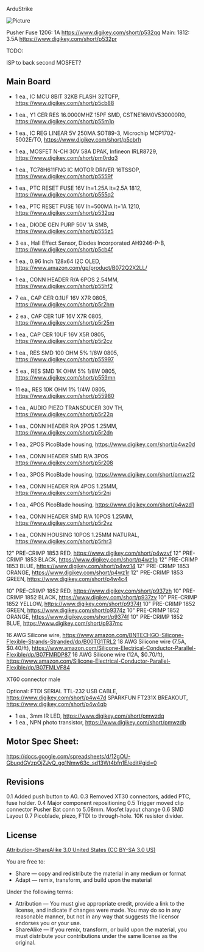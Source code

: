 ArduStrike

![Picture](images/project.png) 

Pusher Fuse 1206: 1A https://www.digikey.com/short/p532qq
Main: 1812: 3.5A https://www.digikey.com/short/p532pr



TODO:

ISP to back
second MOSFET?


Main Board
----------------
- 1 ea., IC MCU 8BIT 32KB FLASH 32TQFP, https://www.digikey.com/short/p5cb88
- 1 ea., Y1 CER RES 16.0000MHZ 15PF SMD, CSTNE16M0V530000R0, https://www.digikey.com/short/p55m1p
- 1 ea., IC REG LINEAR 5V 250MA SOT89-3, Microchip MCP1702-5002E/TO, https://www.digikey.com/short/p5cbrh
- 1 ea., MOSFET N-CH 30V 58A DPAK, Infineon IRLR8729, https://www.digikey.com/short/pm0rdq3
- 1 ea., TC78H611FNG IC MOTOR DRIVER 16TSSOP, https://www.digikey.com/short/p5559f
- 1 ea., PTC RESET FUSE 16V Ih=1.25A It=2.5A  1812, https://www.digikey.com/short/p555q2
- 1 ea., PTC RESET FUSE 16V Ih=500MA It=1A 1210, https://www.digikey.com/short/p532qq
- 1 ea., DIODE GEN PURP 50V 1A SMB, https://www.digikey.com/short/p555z5
- 3 ea., Hall Effect Sensor, Diodes Incorporated AH9246-P-B, https://www.digikey.com/short/p5cb4f
- 1 ea., 0.96 Inch 128x64 I2C OLED, https://www.amazon.com/gp/product/B072Q2X2LL/
- 1 ea., CONN HEADER R/A 6POS 2.54MM,  https://www.digikey.com/short/p55hf2

- 7 ea., CAP CER 0.1UF 16V X7R 0805, https://www.digikey.com/short/p5r2hm
- 2 ea., CAP CER 1UF 16V X7R 0805, https://www.digikey.com/short/p5r25m
- 1 ea., CAP CER 10UF 16V X5R 0805, https://www.digikey.com/short/p5r2cv

- 1 ea., RES SMD 100 OHM 5% 1/8W 0805, https://www.digikey.com/short/p55997
- 5 ea., RES SMD 1K OHM 5% 1/8W 0805, https://www.digikey.com/short/p559mn
- 11 ea., RES 10K OHM 1% 1/4W 0805, https://www.digikey.com/short/p55980

- 1 ea., AUDIO PIEZO TRANSDUCER 30V TH, https://www.digikey.com/short/p5r22q

- 1 ea., CONN HEADER R/A 2POS 1.25MM, https://www.digikey.com/short/p5r2dn
- 1 ea., 2POS PicoBlade housing, https://www.digikey.com/short/p4wz0d

- 1 ea., CONN HEADER SMD R/A 3POS https://www.digikey.com/short/p5r208
- 1 ea., 3POS PicoBlade housing, https://www.digikey.com/short/pmwzf2

- 1 ea., CONN HEADER R/A 4POS 1.25MM, https://www.digikey.com/short/p5r2nj
- 1 ea., 4POS PicoBlade housing, https://www.digikey.com/short/p4wzd1

- 1 ea., CONN HEADER SMD R/A 10POS 1.25MM, https://www.digikey.com/short/p5r2vz
- 1 ea., CONN HOUSING 10POS 1.25MM NATURAL, https://www.digikey.com/short/p5rhr3

12" PRE-CRIMP 1853 RED, https://www.digikey.com/short/p4wzvf
12" PRE-CRIMP 1853 BLACK, https://www.digikey.com/short/p4wz1p
12" PRE-CRIMP 1853 BLUE, https://www.digikey.com/short/p4wz14
12" PRE-CRIMP 1853 ORANGE, https://www.digikey.com/short/p4wz1r
12" PRE-CRIMP 1853 GREEN, https://www.digikey.com/short/p4w4c4

10" PRE-CRIMP 1852 RED, https://www.digikey.com/short/p937zh
10" PRE-CRIMP 1852 BLACK, https://www.digikey.com/short/p937zv
10" PRE-CRIMP 1852 YELLOW, https://www.digikey.com/short/p9374t
10" PRE-CRIMP 1852 GREEN, https://www.digikey.com/short/p9374z
10" PRE-CRIMP 1852 ORANGE, https://www.digikey.com/short/p9374f
10" PRE-CRIMP 1852 BLUE, https://www.digikey.com/short/p937mc

16 AWG Silicone wire, https://www.amazon.com/BNTECHGO-Silicone-Flexible-Strands-Stranded/dp/B00TG1TRL2
18 AWG Silicone wire (7.5A, $0.40/ft), https://www.amazon.com/Silicone-Electrical-Conductor-Parallel-Flexible/dp/B07FMRDP87
16 AWG Silicone wire (12A, $0.70/ft), https://www.amazon.com/Silicone-Electrical-Conductor-Parallel-Flexible/dp/B07FMLVF84

XT60 connector male

Optional:
FTDI SERIAL TTL-232 USB CABLE, https://www.digikey.com/short/p4w47d
SPARKFUN FT231X BREAKOUT, https://www.digikey.com/short/p4w4qb
- 1 ea., 3mm IR LED, https://www.digikey.com/short/pmwzdq
- 1 ea., NPN photo transistor, https://www.digikey.com/short/pmwzdb

Motor Spec Sheet:
----------------
https://docs.google.com/spreadsheets/d/12gOU-GbuqdGVzpOjZJvQ_gq1Nmw63c_sd13Wt4bfn1E/edit#gid=0


Revisions
----------------
0.1 Added push button to A0.
0.3 Removed XT30 connectors, added PTC, fuse holder.
0.4 Major component repositioning
0.5 Trigger moved clip connector
	Pusher Bat conn to 5.08mm.
	Mosfet layout change
0.6 SMD Layout
0.7 Picoblade, piezo, FTDI to through-hole. 10K resistor divider.

License
----------------
[Attribution-ShareAlike 3.0 United States (CC BY-SA 3.0 US)](https://creativecommons.org/licenses/by-sa/3.0/us/)

You are free to:

- Share — copy and redistribute the material in any medium or format
- Adapt — remix, transform, and build upon the material

Under the following terms:

- Attribution — You must give appropriate credit, provide a link to the license, and indicate if changes were made. You may do so in any reasonable manner, but not in any way that suggests the licensor endorses you or your use.
- ShareAlike — If you remix, transform, or build upon the material, you must distribute your contributions under the same license as the original.
